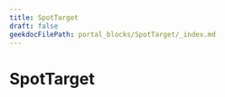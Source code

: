 ```yaml
---
title: SpotTarget
draft: false
geekdocFilePath: portal_blocks/SpotTarget/_index.md
---
```

# SpotTarget